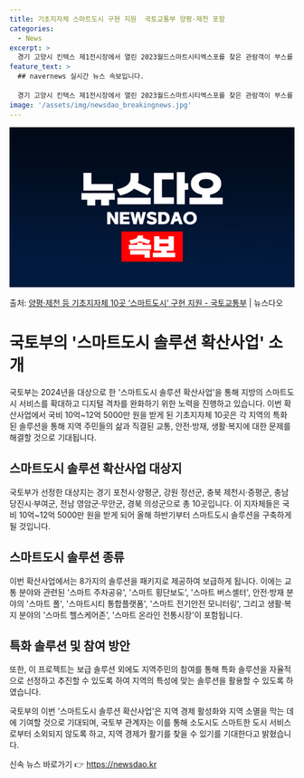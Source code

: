 ```yaml
---
title: 기초지자체 스마트도시 구현 지원  국토교통부 양평·제천 포함
categories:
  - News
excerpt: >
  경기 고양시 킨텍스 제1전시장에서 열린 2023월드스마트시티엑스포를 찾은 관람객이 부스를 둘러보고 있다. (…
feature_text: >
  ## navernews 실시간 뉴스 속보입니다.

  경기 고양시 킨텍스 제1전시장에서 열린 2023월드스마트시티엑스포를 찾은 관람객이 부스를 둘러보고 있다. (…
image: '/assets/img/newsdao_breakingnews.jpg'
---
```


![뉴스다오 속보](/assets/img/newsdao_breakingnews.jpg)

<p>출처: <a href="https://newsdao.kr/3893" rel="dofollow">양평·제천 등 기초지자체 10곳 ‘스마트도시’ 구현 지원 - 국토교통부</a> | 뉴스다오</p>

<h1>국토부의 '스마트도시 솔루션 확산사업' 소개</h1>

국토부는 2024년을 대상으로 한 '스마트도시 솔루션 확산사업'을 통해 지방의 스마트도시 서비스를 확대하고 디지털 격차를 완화하기 위한 노력을 진행하고 있습니다. 이번 확산사업에서 국비 10억~12억 5000만 원을 받게 된 기초지자체 10곳은 각 지역의 특화된 솔루션을 통해 지역 주민들의 삶과 직결된 교통, 안전·방재, 생활·복지에 대한 문제를 해결할 것으로 기대됩니다.

<h2>스마트도시 솔루션 확산사업 대상지</h2>
국토부가 선정한 대상지는 경기 포천시·양평군, 강원 정선군, 충북 제천시·증평군, 충남 당진시·부여군, 전남 영암군·무안군, 경북 의성군으로 총 10곳입니다. 이 지자체들은 국비 10억~12억 5000만 원을 받게 되어 올해 하반기부터 스마트도시 솔루션을 구축하게 될 것입니다.

<h2>스마트도시 솔루션 종류</h2>
이번 확산사업에서는 8가지의 솔루션을 패키지로 제공하여 보급하게 됩니다. 이에는 교통 분야와 관련된 '스마트 주차공유', '스마트 횡단보도', '스마트 버스셸터', 안전·방재 분야의 '스마트 폴', '스마트시티 통합플랫폼', '스마트 전기안전 모니터링', 그리고 생활·복지 분야의 '스마트 헬스케어존', '스마트 온라인 전통시장'이 포함됩니다.

<h2>특화 솔루션 및 참여 방안</h2>
또한, 이 프로젝트는 보급 솔루션 외에도 지역주민의 참여를 통해 특화 솔루션을 자율적으로 선정하고 추진할 수 있도록 하여 지역의 특성에 맞는 솔루션을 활용할 수 있도록 하였습니다.

국토부의 이번 '스마트도시 솔루션 확산사업'은 지역 경제 활성화와 지역 소멸을 막는 데에 기여할 것으로 기대되며, 국토부 관계자는 이를 통해 소도시도 스마트한 도시 서비스로부터 소외되지 않도록 하고, 지역 경제가 활기를 찾을 수 있기를 기대한다고 밝혔습니다. 

신속 뉴스 바로가기 👉 <a href="https://newsdao.kr" rel="dofollow">https://newsdao.kr</a>


